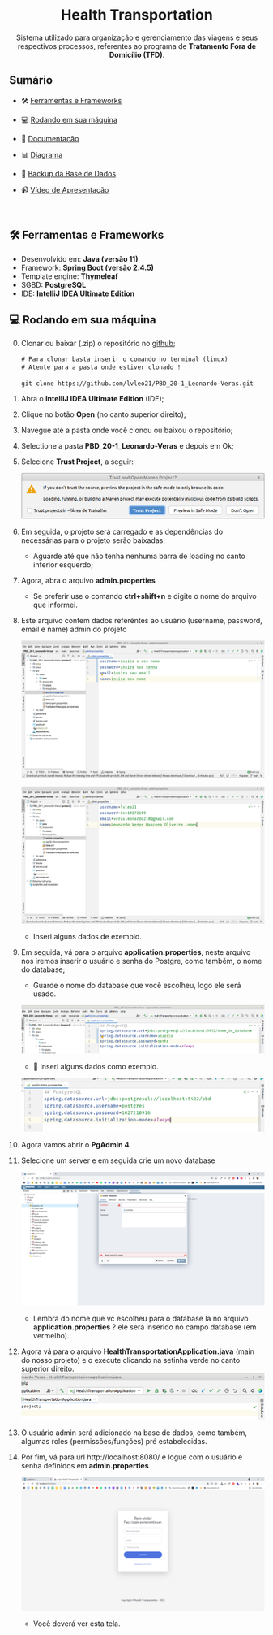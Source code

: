 <h1 align="center">Health Transportation</h1>

<p align="center" id="descricao">Sistema utilizado para organização e gerenciamento das viagens e seus respectivos processos,  referentes ao programa de <b>Tratamento Fora de Domicílio (TFD)</b>. </p>

<h2> Sumário</h2>

- 🛠 [Ferramentas e Frameworks](#markdown-header-ferramentas-e-frameworks)

* 💻 [Rodando em sua máquina](#markdown-header-rodando-em-sua-máquina)

* 📃 [Documentação]("https://github.com/lvleo21/PBD_20-1_Leonardo-Veras/blob/main/Documenta%C3%A7%C3%A3o%20e%20Artefatos/1%C2%AA%20V.A/PBD%20-%20Documenta%C3%A7%C3%A3o.pdf")

* 📊 [Diagrama](#markdown-header-links)

* 💾 [Backup da Base de Dados](#markdown-header-images)

* 📹 [Vídeo de Apresentação](#markdown-header-images)


<br>


## 🛠 Ferramentas e Frameworks

<ul>
    <li>Desenvolvido em: <b>Java (versão 11)</b></li>
    <li>Framework: <b>Spring Boot (versão 2.4.5)</b></li>
    <li>Template engine: <b>Thymeleaf</b></li>
    <li>SGBD: <b>PostgreSQL</b></li>
    <li>IDE: <b>IntelliJ IDEA Ultimate Edition</b></li>
    
</ul>  

## 💻 Rodando em sua máquina

0. Clonar ou baixar (.zip) o repositório no [github](https://github.com/lvleo21/PBD_20-1_Leonardo-Veras);
    
    ```
    # Para clonar basta inserir o comando no terminal (linux)
    # Atente para a pasta onde estiver clonado !

    git clone https://github.com/lvleo21/PBD_20-1_Leonardo-Veras.git
    ```

1. Abra o **IntelliJ IDEA Ultimate Edition** (IDE);
2. Clique no botão **Open** (no canto superior direito);
3. Navegue até a pasta onde você clonou ou baixou o repositório;
4. Selectione a pasta **PBD_20-1_Leonardo-Veras** e depois em Ok;

5. Selecione **Trust Project**, a seguir:
  
    ![2](./Documentação%20e%20Artefatos/1ª%20V.A/images/2.png)

6. Em seguida, o projeto será carregado e as dependências do necessárias para o projeto serão baixadas;
   - Aguarde até que não tenha nenhuma barra de loading no canto inferior esquerdo;

7. Agora, abra o arquivo **admin.properties**
     - Se preferir use o comando **ctrl+shift+n** e digite o nome do arquivo que informei.


8. Este arquivo contem dados referêntes ao usuário (username, password, email e name) admin do projeto

    ![3](./Documentação%20e%20Artefatos/1ª%20V.A/images/3.png)

    ![4](./Documentação%20e%20Artefatos/1ª%20V.A/images/4.png)
      - Inseri alguns dados de exemplo.


9. Em seguida, vá para o arquivo **application.properties**, neste arquivo nos iremos inserir o usuário e senha do Postgre, como também, o nome do database;

   - Guarde o nome do database que você escolheu, logo ele será usado.

    ![5](./Documentação%20e%20Artefatos/1ª%20V.A/images/5.png)

    
    - 🔶 Inseri alguns dados como exemplo.
  
    ![6](./Documentação%20e%20Artefatos/1ª%20V.A/images/6.png)


10. Agora vamos abrir o **PgAdmin 4**
11. Selecione um server e em seguida crie um novo database
    
    ![7](./Documentação%20e%20Artefatos/1ª%20V.A/images/7.png)
    - Lembra do nome que vc escolheu para o database la no arquivo **application.properties** ? ele será inserido no campo database (em vermelho).

12. Agora vá para o arquivo **HealthTransportationApplication.java** (main do nosso projeto) e o execute clicando na setinha verde no canto superior direito.
    ![8](./Documentação%20e%20Artefatos/1ª%20V.A/images/8.png)

13. O usuário admin será adicionado na base de dados, como também, algumas roles (permissões/funções) pré estabelecidas.
14. Por fim, vá para url http://localhost:8080/ e logue com o usuário e senha definidos em **admin.properties**

    ![9](./Documentação%20e%20Artefatos/1ª%20V.A/images/9.png)

    - Você deverá ver esta tela.
